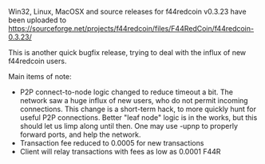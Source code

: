 Win32, Linux, MacOSX and source releases for f44redcoin v0.3.23 have been uploaded to
https://sourceforge.net/projects/f44redcoin/files/F44RedCoin/f44redcoin-0.3.23/

This is another quick bugfix release, trying to deal with the influx of new f44redcoin users.

Main items of note:

* P2P connect-to-node logic changed to reduce timeout a bit.  The network saw a huge influx of new users, who do not permit incoming connections.  This change is a short-term hack, to more quickly hunt for useful P2P connections.  Better "leaf node" logic is in the works, but this should let us limp along until then.  One may use -upnp to properly forward ports, and help the network.
* Transaction fee reduced to 0.0005 for new transactions
* Client will relay transactions with fees as low as 0.0001 F44R

